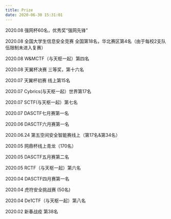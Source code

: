 ```yaml
---
title: Prize
date: 2020-06-30 15:31:01
---
```

2020.08                    强网杯60名，优秀奖“强网先锋”

2020.08                   全国大学生信息安全竞赛 全国第18名，华北赛区第4名（由于每校2支队伍限制未进入复赛）

2020.08                   W&MCTF（与天枢一起）第四名

2020.08                    天翼杯决赛 三等奖，第十六名

2020.07                    天翼杯初赛 线上第15名

2020.07                    Cybrics(与天枢一起）世界第17名

2020.07                    SCTF(与天枢一起）第七名

2020.07                     DASCTF七月赛第一名

2020.06 										DASCTF六月赛第一名

2020.06.24                                  第五空间安全智能赛线上（第17名&第34名）

2020.05                                       网鼎杯线上青龙（170名）

2020.05                      DASCTF五月赛第二名

2020.05										RCTF（与天枢一起）第六名

2020.04                   DASCTF四月赛第一名

2020.04										虎符安全挑战赛 (50名)

2020.04										De1CTF（与天枢一起）第八名

2020.02                                        新春战疫  第38名



